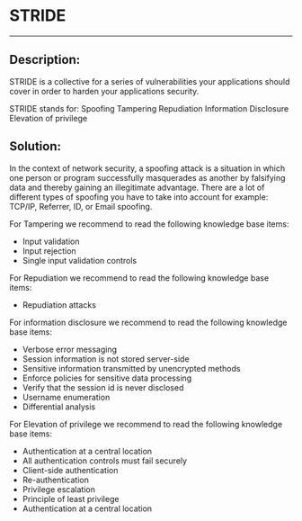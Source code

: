 # STRIDE
-------

## Description:

STRIDE is a collective for a series of vulnerabilities your applications should
cover in order to harden your applications security.

STRIDE stands for:
Spoofing
Tampering
Repudiation
Information Disclosure
Elevation of privilege

## Solution:

In the context of network security, a spoofing attack is a situation in which one person
or program successfully masquerades as another by falsifying data and thereby gaining an
illegitimate advantage. There are a lot of different types of spoofing you have to take
into account for example: TCP/IP, Referrer, ID, or Email spoofing.

For Tampering we recommend to read the following knowledge base items:

- Input validation
- Input rejection
- Single input validation controls

For Repudiation we recommend to read the following knowledge base items:

- Repudiation attacks

For information disclosure we recommend to read the following knowledge base items:

- Verbose error messaging
- Session information is not stored server-side
- Sensitive information transmitted by unencrypted methods
- Enforce policies for sensitive data processing
- Verify that the session id is never disclosed
- Username enumeration
- Differential analysis

For Elevation of privilege we recommend to read the following knowledge base items:

- Authentication at a central location
- All authentication controls must fail securely
- Client-side authentication
- Re-authentication
- Privilege escalation
- Principle of least privilege
- Authentication at a central location
